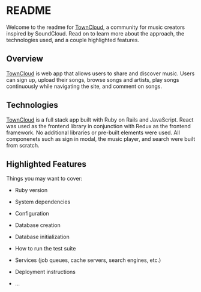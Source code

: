 # README

Welcome to the readme for [TownCloud](http://towncloud.herokuapp.com), a community for music creators inspired by SoundCloud. Read on to learn more about the approach, the technologies used, and a couple highlighted features.

## Overview

[TownCloud](http://towncloud.herokuapp.com) is web app that allows users to share and discover music. Users can sign up, upload their songs, browse songs and artists, play songs continuously while navigating the site, and comment on songs.

## Technologies

[TownCloud](http://towncloud.herokuapp.com) is a full stack app built with Ruby on Rails and JavaScript. React was used as the frontend library in conjunction with Redux as the frontend framework. No additional libraries or pre-built elements were used. All componenets such as sign in modal, the music player, and search were built from scratch.

## Highlighted Features

Things you may want to cover:

* Ruby version

* System dependencies

* Configuration

* Database creation

* Database initialization

* How to run the test suite

* Services (job queues, cache servers, search engines, etc.)

* Deployment instructions

* ...
